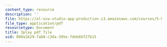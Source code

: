```yaml
---
content_type: resource
description: ''
file: https://ol-ocw-studio-app-production.s3.amazonaws.com/courses/5-07sc-biological-chemistry-i-fall-2013/800a1b297ab8c3da395e7deb6bf27b15_qmqiF0YJ4LM.pdf
file_type: application/pdf
resourcetype: Document
title: 3play pdf file
uid: 800a1b29-7ab8-c3da-395e-7deb6bf27b15
---
```

